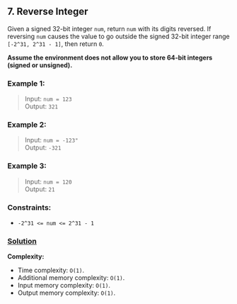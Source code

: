 ## 7. Reverse Integer

Given a signed 32-bit integer `num`, return `num` with its digits reversed. If reversing `num` causes the value to go outside the signed 32-bit integer range `[-2^31, 2^31 - 1]`, then return `0`.

**Assume the environment does not allow you to store 64-bit integers (signed or unsigned).**


### **Example 1:**
> Input: `num = 123`  
> Output: `321`

### **Example 2:**
> Input: `num = -123"`  
> Output: `-321`  

### **Example 3:**
> Input: `num = 120`  
> Output: `21`

### **Constraints:**
* `-2^31 <= num <= 2^31 - 1`

### **[Solution](../src/main/java/ru/druzhininyy/leetcode/exercises/algorithms/problem0007/Solution.java)**

**Complexity:**

* Time complexity: `O(1)`.
* Additional memory complexity: `O(1)`.
* Input memory complexity: `O(1)`.
* Output memory complexity: `O(1)`.